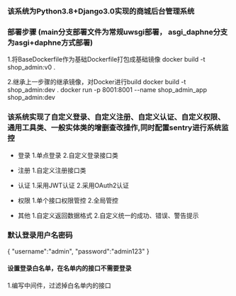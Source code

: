### 该系统为Python3.8+Django3.0实现的商城后台管理系统

### 部署步骤 (main分支部署文件为常规uwsgi部署， asgi_daphne分支为asgi+daphne方式部署)
1.将BaseDockerfile作为基础Dockerfile打包成基础镜像
docker build -t shop_admin:v0 .

2.继承上一步骤的继承镜像，对Docker进行build
docker build -t shop_admin:dev .
docker run -p 8001:8001 --name shop_admin_app shop_admin:dev



### 该系统实现了自定义登录、自定义注册、自定义认证、自定义权限、通用工具类、一般实体类的增删查改操作,同时配置sentry进行系统监控

* 登录
1.单点登录
2.自定义登录接口类

* 注册
1.自定义注册接口类

* 认证
1.采用JWT认证
2.采用OAuth2认证

* 权限
1.单个接口权限管控
2.全局管控

* 其他
1.自定义返回数据格式
2.自定义统一的成功、错误、警告提示



### 默认登录用户名密码
{
	"username":"admin",
	"password":"admin123"
}

#### 设置登录白名单，在名单内的接口不需要登录
1.编写中间件，过滤掉白名单内的接口